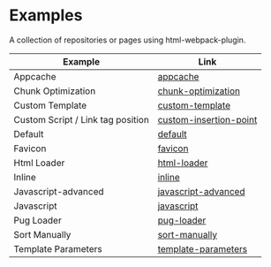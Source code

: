 # Examples

A collection of repositories or pages using html-webpack-plugin.

Example | Link
--- | ---
Appcache | [appcache](./appcache)
Chunk Optimization | [chunk-optimization](./chunk-optimization)
Custom Template | [custom-template](./custom-template)
Custom Script / Link tag position | [custom-insertion-point](./custom-insertion-position)
Default | [default](./default)
Favicon | [favicon](./favicon.)
Html Loader | [html-loader](./html-loader)
Inline | [inline](./inline)
Javascript-advanced | [javascript-advanced](./javascript-advanced)
Javascript | [javascript](./javascript)
Pug Loader | [pug-loader](./pug-loader)
Sort Manually | [sort-manually](./sort-manually)
Template Parameters | [template-parameters](./template-parameters)
